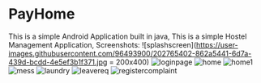 # PayHome
This is a simple Android Application built in java,
This is a simple Hostel Management Application,
Screenshots:
![splashscreen](https://user-images.githubusercontent.com/96493900/202765402-862a5441-6d7a-439d-bcdd-4e5ef3b1f371.jpg = 200x400) ![loginpage](https://user-images.githubusercontent.com/96493900/202765433-2053a8ac-51a8-41b2-bed0-6b4d4b884f19.jpg)
![home](https://user-images.githubusercontent.com/96493900/202765496-ab6e1ddf-3118-4341-828c-e8e9e14ff654.jpg) ![home1](https://user-images.githubusercontent.com/96493900/202765463-170ab1e6-7f75-4f84-a9f7-190b74ea83c9.jpg)
![mess](https://user-images.githubusercontent.com/96493900/202765532-bbfdda6d-c648-426b-ac91-f2268bc8b7df.jpg) ![laundry](https://user-images.githubusercontent.com/96493900/202765548-38627098-16db-4562-a539-bfd4ecc7d7f7.jpg)
![leavereq](https://user-images.githubusercontent.com/96493900/202765575-6db05ae6-707d-4f55-840f-5b360499aae3.jpg) ![registercomplaint](https://user-images.githubusercontent.com/96493900/202765598-16e4823a-d19b-471b-9caa-b43877ce42f9.jpg)
